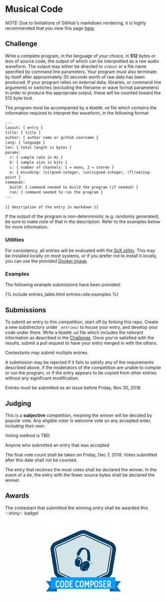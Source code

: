 # Musical Code

<div class="ghp-hide">
  <em>NOTE:</em> Due to limitations of GitHub's markdown rendering, it is 
  highly recommended that you view this page 
  <a href="https://coding-competitions.github.io/musical-code/">here</a>.
</div>

## Challenge

Write a complete program, in the language of your choice, in **512** bytes or 
less of source code, the output of which can be interpretted as a raw audio 
waveform. The output may either be directed to `stdout` or a file name 
specified by command line parameters. Your program must also terminate by 
itself after approximately 30 seconds worth of raw data has been produced. 
If your program relies on external data, libraries, or command line arguments 
or switches (excluding the filename or wave format parameters) in order to 
produce the appropriate output, these will be counted toward the 512 byte 
limit.

The program must be accompanied by a `README.md` file which contains the 
information required to interpret the waveform, in the following format:

    ---
    layout: { entry }
    title: { title }
    author: { author name or github username }
    lang: { language }
    len: { total length in bytes }
    params:
      r: { sample rate in Hz }
      b: { sample size in bits }
      c: { number of channels: 1 = mono, 2 = stereo }
      e: { encoding: (si)gned-integer, (un)signed-integer, (fl)oating-point }
    commands:
      build: { command needed to build the program (if needed) }
      run: { command needed to run the program }
    ---

    {{ description of the entry in markdown }}

If the output of the program is non-deterministic (e.g. randomly generated), 
be sure to make note of that in the description. Refer to the examples below 
for more information.

### Utilities

For consistency, all entries will be evaluated with the 
[SoX utility](http://sox.sourceforge.net/). This may be installed locally on 
most systems, *or* if you prefer not to install it locally, you can use the 
provided [Docker image](util/sox/README.md).

### Examples

The following example submissions have been provided:

{% include entries_table.html entries=site.examples %}

## Submissions

To submit an entry to this competition, start off by forking this repo. Create 
a new subdirectory under `_entries/` to house your entry, and develop your 
code under there. Write a `README.md` file which includes the relevant 
information as described in the [Challenge](#Challenge). Once you're satisfied 
with the results, submit a pull request to have your entry merged in with the 
others.

Contestants may submit multiple entries.

A submission may be rejected if it fails to satisfy any of the requirements 
described above, if the moderators of the competition are unable to compile or 
run the program, or if the entry appears to be copied from other entries 
without any significant modification. 

Entries must be submitted as an issue before Friday, Nov 30, 2018.

## Judging

This is a **subjective** competition, meaning the winner will be decided by 
popular vote. Any eligible voter is welcome vote on any accepted enter, 
*including their own*. 

Voting method is TBD.

Anyone who submitted an entry that was accepted 

The final vote count shall be taken on Friday, Dec 7, 2018. Votes submitted 
after this date shall not be counted.

The entry that receives the most votes shall be declared the winner. In the 
event of a tie, the entry with the fewer source bytes shall be declared the 
winner.

## Awards

The contestant that submitted the winning entry shall be awarded this ✨shiny✨ 
badge!

<p align="center">
  <img alt="badge" src="badge-preview.png">
</p>